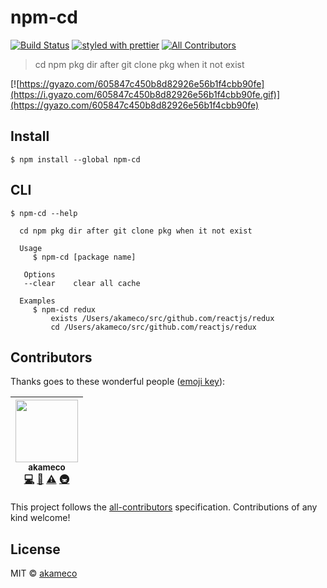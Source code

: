 # npm-cd

[![Build Status](https://travis-ci.org/akameco/npm-cd.svg?branch=master)](https://travis-ci.org/akameco/npm-cd)
[![styled with prettier](https://img.shields.io/badge/styled_with-prettier-ff69b4.svg)](https://github.com/prettier/prettier)
[![All Contributors](https://img.shields.io/badge/all_contributors-1-orange.svg?style=flat-square)](#contributors)

> cd npm pkg dir after git clone pkg when it not exist

[![https://gyazo.com/605847c450b8d82926e56b1f4cbb90fe](https://i.gyazo.com/605847c450b8d82926e56b1f4cbb90fe.gif)](https://gyazo.com/605847c450b8d82926e56b1f4cbb90fe)

## Install

```
$ npm install --global npm-cd
```

## CLI

```
$ npm-cd --help

  cd npm pkg dir after git clone pkg when it not exist

  Usage
     $ npm-cd [package name]

   Options
   --clear    clear all cache

  Examples
     $ npm-cd redux
         exists /Users/akameco/src/github.com/reactjs/redux
         cd /Users/akameco/src/github.com/reactjs/redux
```

## Contributors

Thanks goes to these wonderful people ([emoji key](https://github.com/kentcdodds/all-contributors#emoji-key)):

<!-- ALL-CONTRIBUTORS-LIST:START - Do not remove or modify this section -->

<!-- prettier-ignore -->
| [<img src="https://avatars2.githubusercontent.com/u/4002137?v=4" width="100px;"/><br /><sub><b>akameco</b></sub>](http://akameco.github.io)<br />[💻](https://github.com/akameco/npm-cd/commits?author=akameco "Code") [📖](https://github.com/akameco/npm-cd/commits?author=akameco "Documentation") [⚠️](https://github.com/akameco/npm-cd/commits?author=akameco "Tests") [🚇](#infra-akameco "Infrastructure (Hosting, Build-Tools, etc)") |
| :---: |

<!-- ALL-CONTRIBUTORS-LIST:END -->

This project follows the [all-contributors](https://github.com/kentcdodds/all-contributors) specification. Contributions of any kind welcome!

## License

MIT © [akameco](http://akameco.github.io)
